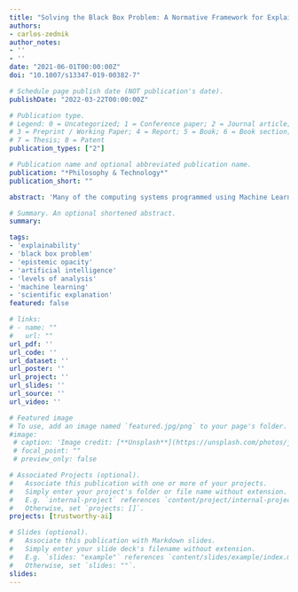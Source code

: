 ```yaml
---
title: "Solving the Black Box Problem: A Normative Framework for Explainable Artificial Intelligence"
authors:
- carlos-zednik
author_notes:
- ''
- ''
date: "2021-06-01T00:00:00Z"
doi: "10.1007/s13347-019-00382-7"

# Schedule page publish date (NOT publication's date).
publishDate: "2022-03-22T00:00:00Z"

# Publication type.
# Legend: 0 = Uncategorized; 1 = Conference paper; 2 = Journal article;
# 3 = Preprint / Working Paper; 4 = Report; 5 = Book; 6 = Book section;
# 7 = Thesis; 8 = Patent
publication_types: ["2"]

# Publication name and optional abbreviated publication name.
publication: "*Philosophy & Technology*"
publication_short: ""

abstract: 'Many of the computing systems programmed using Machine Learning are *opaque*: it is difficult to know why they do what they do or how they work. *Explainable Artificial Intelligence* aims to develop analytic techniques that render opaque computing systems transparent, but lacks a normative framework with which to evaluate these techniques’ explanatory successes. The aim of the present discussion is to develop such a framework, paying particular attention to different stakeholders’ distinct explanatory requirements. Building on an analysis of "opacity" from philosophy of science, this framework is modeled after accounts of explanation in cognitive science. The framework distinguishes between the explanation-seeking questions that are likely to be asked by different stakeholders, and specifies the general ways in which these questions should be answered so as to allow these stakeholders to perform their roles in the *Machine Learning ecosystem*. By applying the normative framework to recently developed techniques such as *input heatmapping*, *feature-detector visualization*, and *diagnostic classification*, it is possible to determine whether and to what extent techniques from Explainable Artificial Intelligence can be used to render opaque computing systems transparent and, thus, whether they can be used to solve the *Black Box Problem*.'

# Summary. An optional shortened abstract.
summary:

tags:
- 'explainability'
- 'black box problem'
- 'epistemic opacity'
- 'artificial intelligence'
- 'levels of analysis'
- 'machine learning'
- 'scientific explanation'
featured: false

# links:
# - name: ""
#   url: ""
url_pdf: ''
url_code: ''
url_dataset: ''
url_poster: ''
url_project: ''
url_slides: ''
url_source: ''
url_video: ''

# Featured image
# To use, add an image named `featured.jpg/png` to your page's folder. 
#image:
 # caption: 'Image credit: [**Unsplash**](https://unsplash.com/photos/jdD8gXaTZsc)'
 # focal_point: ""
 # preview_only: false

# Associated Projects (optional).
#   Associate this publication with one or more of your projects.
#   Simply enter your project's folder or file name without extension.
#   E.g. `internal-project` references `content/project/internal-project/index.md`.
#   Otherwise, set `projects: []`.
projects: [trustworthy-ai]

# Slides (optional).
#   Associate this publication with Markdown slides.
#   Simply enter your slide deck's filename without extension.
#   E.g. `slides: "example"` references `content/slides/example/index.md`.
#   Otherwise, set `slides: ""`.
slides:
---
```


